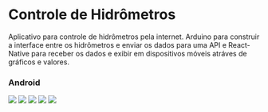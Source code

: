 # Controle de Hidrômetros

Aplicativo para controle de hidrômetros pela internet. Arduino para construir a interface entre os hidrômetros e enviar os dados para uma API e React-Native para receber os dados e exibir em dispositivos móveis atráves de gráficos e valores.

### Android

![](https://github.com/barretorodrigo/VRproject/blob/master/sreenshots/1.png)
![](https://github.com/barretorodrigo/VRproject/blob/master/sreenshots/2.png)
![](https://github.com/barretorodrigo/VRproject/blob/master/sreenshots/3.png)
![](https://github.com/barretorodrigo/VRproject/blob/master/sreenshots/4.png)
![](https://github.com/barretorodrigo/VRproject/blob/master/sreenshots/5.png)

